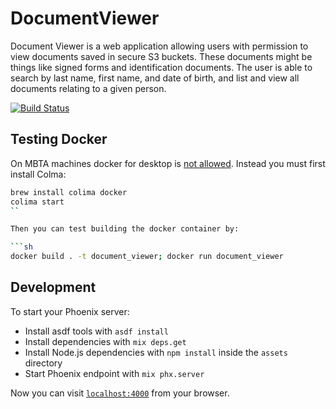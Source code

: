 # DocumentViewer

Document Viewer is a web application allowing users with permission to view documents saved in secure S3 buckets. These documents might be things like signed forms and identification documents. The user is able to search by last name, first name, and date of birth, and list and view all documents relating to a given person.

[![Build Status](https://github.com/mbta/document_viewer/actions/workflows/elixir.yml/badge.svg)](https://github.com/mbta/document_viewer/actions/workflows/elixir.yml)

## Testing Docker

On MBTA machines docker for desktop is [not allowed](https://github.com/mbta/technology-docs/blob/main/rfcs/accepted/0010-docker-desktop-replacement.md). Instead you must first install Colma:

```sh
brew install colima docker
colima start
``

Then you can test building the docker container by:

```sh
docker build . -t document_viewer; docker run document_viewer
```

## Development

To start your Phoenix server:

- Install asdf tools with `asdf install`
- Install dependencies with `mix deps.get`
- Install Node.js dependencies with `npm install` inside the `assets` directory
- Start Phoenix endpoint with `mix phx.server`

Now you can visit [`localhost:4000`](http://localhost:4000) from your browser.
